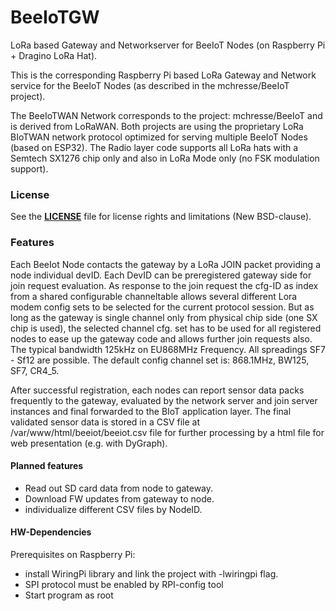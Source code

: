 # BeeIoTGW
LoRa based Gateway and Networkserver for BeeIoT Nodes (on Raspberry Pi + Dragino LoRa Hat).

This is the corresponding Raspberry Pi based LoRa Gateway and Network service for the BeeIoT Nodes (as described in the mchresse/BeeIoT project).

The BeeIoTWAN Network corresponds to the project: mchresse/BeeIoT and is derived from LoRaWAN.
Both projects are using the proprietary LoRa BIoTWAN network protocol optimized for serving multiple BeeIoT Nodes (based on ESP32).
The Radio layer code supports all LoRa hats with a Semtech SX1276 chip only and also in LoRa Mode only (no FSK modulation support).


### License
See the **[LICENSE](https://github.com/mchresse/BeeIoTGW/blob/master/LICENSE)** file for license rights and limitations (New BSD-clause).


### Features
Each BeeIot Node contacts the gateway by a LoRa JOIN packet providing a node individual devID.
Each DevID can be preregistered gateway side for join request evaluation.
As response to the join request the cfg-ID as index from a shared configurable channeltable allows several different Lora modem config sets to be selected for the current protocol session.
But as long as the gateway is single channel only from physical chip side (one SX chip is used), the selected channel cfg. set has to be used for all registered nodes to ease up the gateway code and allows further join requests also. The typical bandwidth 125kHz on EU868MHz Frequency.
All spreadings SF7 - Sf12 are possible.
The default config channel set is: 868.1MHz, BW125, SF7, CR4_5.

After successful registration, each nodes can report sensor data packs frequently to the gateway, evaluated by the network server and join server instances and final forwarded to the BIoT application layer.
The final validated sensor data is stored in a CSV file at /var/www/html/beeiot/beeiot<year>.csv file for further processing by a html file for web presentation (e.g. with DyGraph).

#### Planned features 
- Read out SD card data from node to gateway.
- Download FW updates from gateway to node.
- individualize different CSV files by NodeID.

#### HW-Dependencies
Prerequisites on Raspberry Pi:
- install WiringPi library and link the project with -lwiringpi flag. 
- SPI protocol must be enabled by RPI-config tool
- Start program as root
